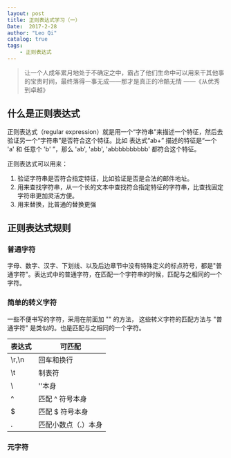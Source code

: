 ```yaml
---
layout: post
title: 正则表达式学习（一）
Date:  2017-2-28
author: "Leo Qi"
catalog: true
tags:
    - 正则表达式
---
```

> 让一个人成年累月地处于不确定之中，霸占了他们生命中可以用来干其他事的宝贵时间，最终落得一事无成——那才是真正的冷酷无情    ——《从优秀到卓越》

## 什么是正则表达式 ##

正则表达式（regular expression）就是用一个“字符串”来描述一个特征，然后去验证另一个“字符串”是否符合这个特征。比如 表达式“ab+” 描述的特征是“一个 'a' 和 任意个 'b' ”，那么 'ab', 'abb', 'abbbbbbbbbb' 都符合这个特征。

正则表达式可以用来：
1. 验证字符串是否符合指定特征，比如验证是否是合法的邮件地址。
2. 用来查找字符串，从一个长的文本中查找符合指定特征的字符串，比查找固定字符串更加灵活方便。
3. 用来替换，比普通的替换更强

## 正则表达式规则 ##

### 普通字符 ###

字母、数字、汉字、下划线、以及后边章节中没有特殊定义的标点符号，都是"普通字符"。表达式中的普通字符，在匹配一个字符串的时候，匹配与之相同的一个字符。

### 简单的转义字符 ###

一些不便书写的字符，采用在前面加 "\" 的方法， 这些转义字符的匹配方法与 "普通字符" 是类似的。也是匹配与之相同的一个字符。

|表达式|可匹配|
|-----|-----|
|\r,\n|回车和换行|
|\t   |制表符|
|\\   |'\'本身|
|\^   |匹配 ^ 符号本身
|\$   |匹配 $ 符号本身
|\.   |匹配小数点（.）本身|

### 元字符 ###
